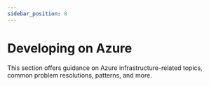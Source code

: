 ```yaml
---
sidebar_position: 8
---
```


# Developing on Azure

This section offers guidance on Azure infrastructure-related topics, common
problem resolutions, patterns, and more.
